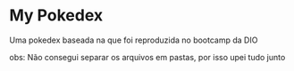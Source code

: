 # My Pokedex

Uma pokedex baseada na que foi reproduzida no bootcamp da DIO

obs: Não consegui separar os arquivos em pastas, por isso upei tudo junto
